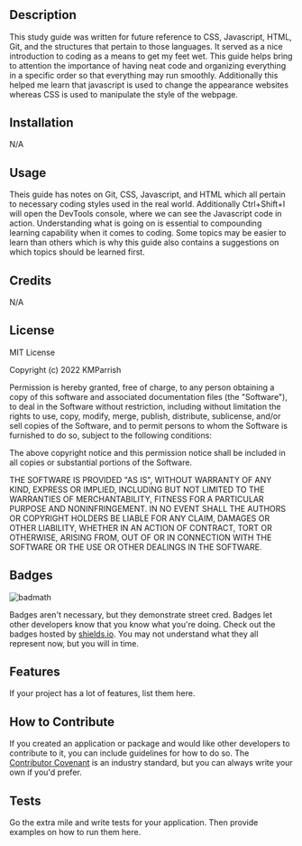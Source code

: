 # <Prework Study Guide Webpage>

## Description
This study guide was written for future reference to CSS, Javascript, HTML, Git, and the structures that pertain to those languages. It served as a nice introduction to coding as a means to get my feet wet. This guide helps bring to attention the importance of having neat code and organizing everything in a specific order so that everything may run smoothly. Additionally this helped me learn that javascript is used to change the appearance websites whereas CSS is used to manipulate the style of the webpage.

## Installation

N/A

## Usage

Theis guide has notes on Git, CSS, Javascript, and HTML which all pertain to necessary coding styles used in the real world. Additionally Ctrl+Shift+I will open the DevTools console, where we can see the Javascript code in action. Understanding what is going on is essential to compounding learning capability when it comes to coding. Some topics may be easier to learn than others which is why this guide also contains a suggestions on which topics should be learned first.

## Credits

N/A

## License

MIT License

Copyright (c) 2022 KMParrish

Permission is hereby granted, free of charge, to any person obtaining a copy
of this software and associated documentation files (the "Software"), to deal
in the Software without restriction, including without limitation the rights
to use, copy, modify, merge, publish, distribute, sublicense, and/or sell
copies of the Software, and to permit persons to whom the Software is
furnished to do so, subject to the following conditions:

The above copyright notice and this permission notice shall be included in all
copies or substantial portions of the Software.

THE SOFTWARE IS PROVIDED "AS IS", WITHOUT WARRANTY OF ANY KIND, EXPRESS OR
IMPLIED, INCLUDING BUT NOT LIMITED TO THE WARRANTIES OF MERCHANTABILITY,
FITNESS FOR A PARTICULAR PURPOSE AND NONINFRINGEMENT. IN NO EVENT SHALL THE
AUTHORS OR COPYRIGHT HOLDERS BE LIABLE FOR ANY CLAIM, DAMAGES OR OTHER
LIABILITY, WHETHER IN AN ACTION OF CONTRACT, TORT OR OTHERWISE, ARISING FROM,
OUT OF OR IN CONNECTION WITH THE SOFTWARE OR THE USE OR OTHER DEALINGS IN THE
SOFTWARE.

## Badges

![badmath](https://img.shields.io/github/languages/top/nielsenjared/badmath)

Badges aren't necessary, but they demonstrate street cred. Badges let other developers know that you know what you're doing. Check out the badges hosted by [shields.io](https://shields.io/). You may not understand what they all represent now, but you will in time.

## Features

If your project has a lot of features, list them here.

## How to Contribute

If you created an application or package and would like other developers to contribute to it, you can include guidelines for how to do so. The [Contributor Covenant](https://www.contributor-covenant.org/) is an industry standard, but you can always write your own if you'd prefer.

## Tests

Go the extra mile and write tests for your application. Then provide examples on how to run them here.
